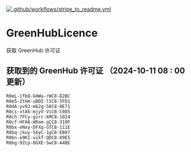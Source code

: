 [![.github/workflows/stripe_to_readme.yml](https://github.com/zjx-kimi/GreenHubLicence/actions/workflows/stripe_to_readme.yml/badge.svg)](https://github.com/zjx-kimi/GreenHubLicence/actions/workflows/stripe_to_readme.yml)
# GreenHubLicence
获取 GreenHub 许可证
## 获取到的 GreenHub 许可证 （2024-10-11 08 : 00 更新）
```
R0eL-1fbQ-GHWa-rWC8-D2BC
R0e5-ZtHm-uBDI-lSC8-5FD1
R0dA-yv9J-m62g-58C8-0E71
R0cs-xtAk-mjyV-ViC8-C085
R0ch-7FCy-gzrc-kMC8-1024
R0cf-HFA6-HRom-gCC8-319F
R0bx-eNxy-DFXq-GTC8-111E
R0bq-jkuy-56yC-1gC8-EB07
R0bn-e9KI-uikT-QDC8-89E5
R0bg-9Zcp-0GXE-SwC8-A4BE
```
